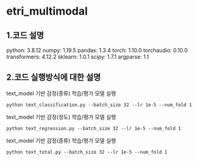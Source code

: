 # etri_multimodal
## 1.코드 설명
python: 3.8.12
numpy: 1.19.5
pandas: 1.3.4
torch: 1.10.0
torchaudio: 0.10.0
transformers: 4.12.2
sklearn: 1.0.1
scipy: 1.7.1
argparse: 1.1

## 2.코드 실행방식에 대한 설명
text_model 기반 감정(종류) 학습/평가 모델 실행
```
python text_classification.py --batch_size 32 --lr 1e-5 --num_fold 1
```

text_model 기반 감정(정도) 학습/평가 모델 실행
```
python text_regression.py --batch_size 32 --lr 1e-5 --num_fold 1
```

text_model 기반 감정(종류) 학습/평가 모델 실행
```
python text_total.py --batch_size 32 --lr 1e-5 --num_fold 1
```
